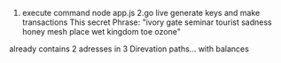 1. execute command node app.js 
2.go live
generate keys and make transactions
This secret Phrase:
"ivory gate seminar tourist sadness honey mesh place wet kingdom toe ozone"

already contains 2 adresses in 3 Direvation paths... with balances